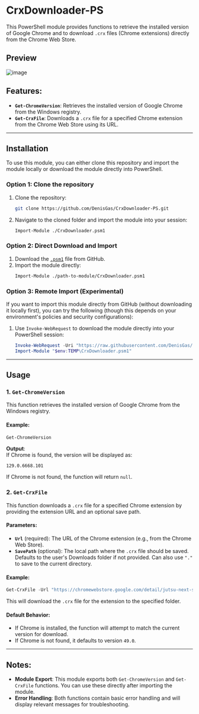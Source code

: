 # CrxDownloader-PS

This PowerShell module provides functions to retrieve the installed version of Google Chrome and to download `.crx` files (Chrome extensions) directly from the Chrome Web Store.


## Preview
![image](https://github.com/user-attachments/assets/65446f05-288c-4ad1-acc7-fdb89198e2f9)


## Features:
- **`Get-ChromeVersion`**: Retrieves the installed version of Google Chrome from the Windows registry.
- **`Get-CrxFile`**: Downloads a `.crx` file for a specified Chrome extension from the Chrome Web Store using its URL.

---

## Installation

To use this module, you can either clone this repository and import the module locally or download the module directly into PowerShell.

### Option 1: Clone the repository

1. Clone the repository:
   ```sh
   git clone https://github.com/DenisGas/CrxDownloader-PS.git
   ```
2. Navigate to the cloned folder and import the module into your session:
   ```sh
   Import-Module ./CrxDownloader.psm1
   ```

### Option 2: Direct Download and Import

1. Download the [`.psm1`](CrxDownloader.psm1) file from GitHub.
2. Import the module directly:
   ```sh
   Import-Module ./path-to-module/CrxDownloader.psm1
   ```

### Option 3: Remote Import (Experimental)

If you want to import this module directly from GitHub (without downloading it locally first), you can try the following (though this depends on your environment's policies and security configurations):

1. Use `Invoke-WebRequest` to download the module directly into your PowerShell session:
   ```powershell
   Invoke-WebRequest -Uri "https://raw.githubusercontent.com/DenisGas/CrxDownloader-PS/main/CrxDownloader.psm1" -OutFile "$env:TEMP\CrxDownloader.psm1"
   Import-Module "$env:TEMP\CrxDownloader.psm1"
   ```

---

## Usage

### 1. `Get-ChromeVersion`

This function retrieves the installed version of Google Chrome from the Windows registry.

#### Example:
```powershell
Get-ChromeVersion
```

**Output**:  
If Chrome is found, the version will be displayed as:
```plaintext
129.0.6668.101
```
If Chrome is not found, the function will return `null`.

### 2. `Get-CrxFile`

This function downloads a `.crx` file for a specified Chrome extension by providing the extension URL and an optional save path.

#### Parameters:
- **`Url`** (required): The URL of the Chrome extension (e.g., from the Chrome Web Store).
- **`SavePath`** (optional): The local path where the `.crx` file should be saved. Defaults to the user's Downloads folder if not provided. Can also use `"."` to save to the current directory.

#### Example:
```powershell
Get-CrxFile -Url "https://chromewebstore.google.com/detail/jutsu-next-series/godmnckhgkgojikjpiahppfnmhgkfpjp?hl=ru" -SavePath "C:\Users\User\Downloads"
```

This will download the `.crx` file for the extension to the specified folder.

#### Default Behavior:
- If Chrome is installed, the function will attempt to match the current version for download.
- If Chrome is not found, it defaults to version `49.0`.

---

## Notes:
- **Module Export**: This module exports both `Get-ChromeVersion` and `Get-CrxFile` functions. You can use these directly after importing the module.
- **Error Handling**: Both functions contain basic error handling and will display relevant messages for troubleshooting.

